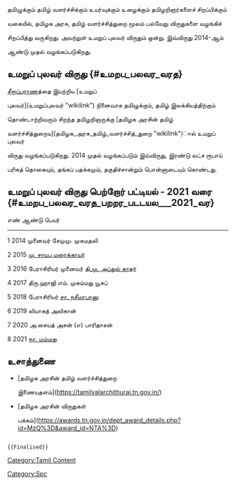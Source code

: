 தமிழுக்கும் தமிழ் வளர்ச்சிக்கும் உயர்வுக்கும் உழைக்கும் தமிழறிஞர்களைச் சிறப்பிக்கும்
வகையில், தமிழக அரசு, தமிழ் வளர்ச்சித்துறை மூலம் பல்வேறு விருதுகளை வழங்கிச்
சிறப்பித்து வருகிறது. அவற்றுள் உமறுப் புலவர் விருதும் ஒன்று. இவ்விருது 2014-ஆம்
ஆண்டு முதல் வழங்கப்படுகிறது.

## உமறுப் புலவர் விருது {#உமறப_பலவர_வரத}

[சீறாப்புராணத](சீறாப்புராணம் "wikilink")்தை இயற்றிய [உமறுப்
புலவர்](உமறுப்புலவர் "wikilink") நினைவாக தமிழுக்கும், தமிழ் இலக்கியத்திற்கும்
தொண்டாற்றிவரும் சிறந்த தமிழறிஞருக்கு [தமிழக அரசின் தமிழ்
வளர்ச்சித்துறைய](தமிழக_அரசு_தமிழ்_வளர்ச்சித்_துறை "wikilink")ால் உமறுப் புலவர்
விருது வழங்கப்படுகிறது. 2014 முதல் வழங்கப்படும் இவ்விருது, இரண்டு லட்ச ரூபாய்
பரிசுத் தொகையும், தங்கப் பதக்கமும், தகுதிச்சான்றும் பொன்னாடையும் கொண்டது.

## உமறுப் புலவர் விருது பெற்றோர் பட்டியல் - 2021 வரை {#உமறப_பலவர_வரத_பறறர_படடயல___2021_வர}

  எண்   ஆண்டு   பெயர்
  ---- ------ ---------------------------------------------------------------------
  1    2014   முனைவர் சேமுமு. முகமதலி
  2    2015   [மு. சாயபு மரைக்காயர்](மு._சாயபு_மரைக்காயர் "wikilink")
  3    2016   பேராசிரியர் முனைவர் [தி.மு. அப்துல் காதர்](தி.மு._அப்துல்_காதர் "wikilink")
  4    2017   திரு.ஹாஜி எம். முகம்மது யூசுப்
  5    2018   பேராசிரியர் [சா. நசீமாபானு](சா._நசீமாபானு "wikilink")
  6    2019   லியாகத் அலிகான்
  7    2020   அ.சையத் அசன் (எ) பாரிதாசன்
  8    2021   [நா. மம்மது](நா.மம்மது "wikilink")

## உசாத்துணை

-   [தமிழக அரசின் தமிழ் வளர்ச்சித்துறை
    இணையதளம்](https://tamilvalarchithurai.tn.gov.in/)
-   [தமிழக அரசின் விருதுகள்
    பக்கம்](https://awards.tn.gov.in/dept_award_details.php?id=MzQ%3D&award_id=NTA%3D)

```{=mediawiki}
{{Finalised}}
```
[Category:Tamil Content](Category:Tamil_Content "wikilink")
[Category:Spc](Category:Spc "wikilink")
